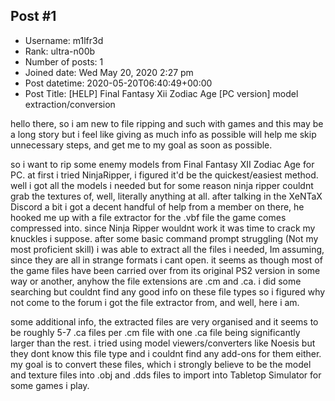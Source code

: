 ## Post #1
- Username: m1lfr3d
- Rank: ultra-n00b
- Number of posts: 1
- Joined date: Wed May 20, 2020 2:27 pm
- Post datetime: 2020-05-20T06:40:49+00:00
- Post Title: [HELP] Final Fantasy Xii Zodiac Age [PC version] model extraction/conversion

hello there, so i am new to file ripping and such with games and this may be a long story but i feel like giving as much info as possible will help me skip unnecessary steps, and get me to my goal as soon as possible.

so i want to rip some enemy models from Final Fantasy XII Zodiac Age for PC. at first i tried NinjaRipper, i figured it'd be the quickest/easiest method.
well i got all the models i needed but for some reason ninja ripper couldnt grab the textures of, well, literally anything at all.
after talking in the XeNTaX Discord a bit i got a decent handful of help from a member on there, he hooked me up with a file extractor for the .vbf file the game comes compressed into. since Ninja Ripper wouldnt work it was time to crack my knuckles i suppose.
after some basic command prompt struggling (Not my most proficient skill) i was able to extract all the files i needed, Im assuming, since they are all in strange formats i cant open.
it seems as though most of the game files have been carried over from its original PS2 version in some way or another, anyhow the file extensions are .cm and .ca.
i did some searching but couldnt find any good info on these file types so i figured why not come to the forum i got the file extractor from, and well, here i am.

some additional info, the extracted files are very organised and it seems to be roughly 5-7 .ca files per .cm file with one .ca file being significantly larger than the rest. i tried using model viewers/converters like Noesis but they dont know this file type and i couldnt find any add-ons for them either.
my goal is to convert these files, which i strongly believe to be the model and texture files into .obj and .dds files to import into Tabletop Simulator for some games i play.

